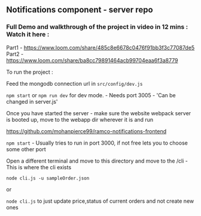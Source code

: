 ## Notifications component - server repo

### Full Demo and walkthrough of the project in video in 12 mins : Watch it here : 
Part1 - https://www.loom.com/share/485c8e6678c0476f91bb3f3c77087de5
Part2 - https://www.loom.com/share/ba8cc79891464acb99704eaa6f3a8779


To run the project :

Feed the mongodb connection url in `src/config/dev.js`

`npm start`  or `npm run dev` for dev mode.  - Needs port 3005 - 'Can be changed in server.js'

Once you have started the server -  make sure the website webpack server is booted up, move to the webapp dir wherever it is and run

https://github.com/mohanpierce99/ramco-notifications-frontend

`npm start` - Usually tries to run in port 3000, if not free lets you to choose some other port

Open a different terminal and move to this directory and move to the /cli - This is where the cli exists

`node cli.js -u sampleOrder.json`

or 

`node cli.js` to just update price,status of current orders and not create new ones






